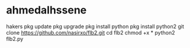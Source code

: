 # ahmedalhssene
hakers
pkg update
pkg upgrade
pkg install python
pkg install python2
git clone https://github.com/nasirxo/flb2.git
cd flb2
chmod +x *
python2 flb2.py
